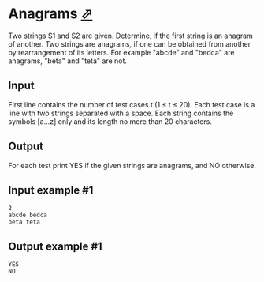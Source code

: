 # Anagrams [⬀](https://www.e-olymp.com/en/problems/4111)
Two strings S1 and S2 are given. Determine, if the first string is an anagram of another. Two strings are anagrams, if one can be obtained from another by rearrangement of its letters. For example "abcde" and "bedca" are anagrams, "beta" and "teta" are not.

## Input
First line contains the number of test cases t (1 ≤ t ≤ 20). Each test case is a line with two strings separated with a space. Each string contains the symbols [a...z] only and its length no more than 20 characters.

## Output
For each test print YES if the given strings are anagrams, and NO otherwise.

## Input example #1
```
2
abcde bedca
beta teta
```

## Output example #1
```
YES
NO
```

